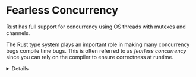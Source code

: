 # Fearless Concurrency

Rust has full support for concurrency using OS threads with mutexes and
channels.

The Rust type system plays an important role in making many concurrency bugs
compile time bugs. This is often referred to as _fearless concurrency_ since you
can rely on the compiler to ensure correctness at runtime.

<details>

By leveraging ownership and type checking, many concurrency errors are compile-time errors in Rust rather than runtime errors.

</details>
